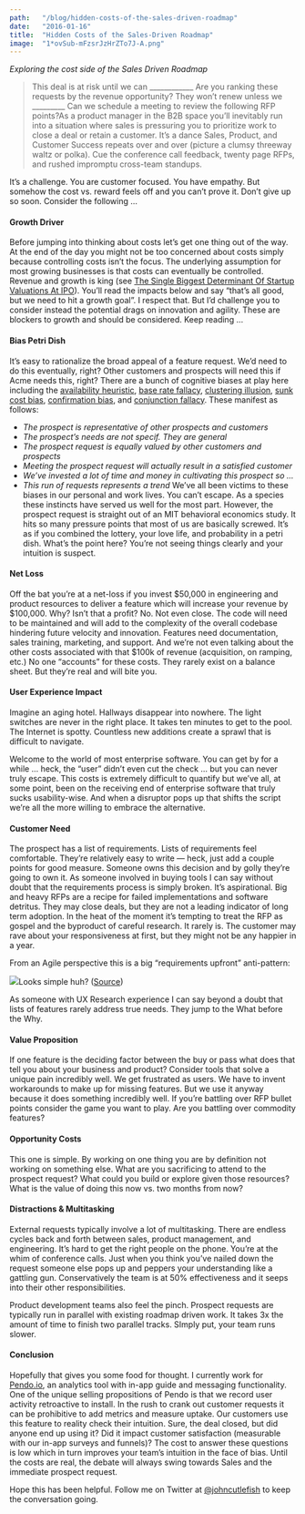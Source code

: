 ```yaml
---
path:	"/blog/hidden-costs-of-the-sales-driven-roadmap"
date:	"2016-01-16"
title:	"Hidden Costs of the Sales-Driven Roadmap"
image:	"1*ovSub-mFzsrJzHrZTo7J-A.png"
---
```


*Exploring the cost side of the Sales Driven Roadmap*


> This deal is at risk until we can \_\_\_\_\_\_\_\_\_\_\_\_
> Are you ranking these requests by the revenue opportunity?
> They won’t renew unless we \_\_\_\_\_\_\_\_\_
> Can we schedule a meeting to review the following RFP points?As a product manager in the B2B space you’ll inevitably run into a situation where sales is pressuring you to prioritize work to close a deal or retain a customer. It’s a dance Sales, Product, and Customer Success repeats over and over (picture a clumsy threeway waltz or polka). Cue the conference call feedback, twenty page RFPs, and rushed impromptu cross-team standups.

It’s a challenge. You are customer focused. You have empathy. But somehow the cost vs. reward feels off and you can’t prove it. Don’t give up so soon. Consider the following …

#### Growth Driver

Before jumping into thinking about costs let’s get one thing out of the way. At the end of the day you might not be too concerned about costs simply because controlling costs isn’t the focus. The underlying assumption for most growing businesses is that costs can eventually be controlled. Revenue and growth is king (see [The Single Biggest Determinant Of Startup Valuations At IPO](http://tomtunguz.com/2013-ipo-characteristics/)). You’ll read the impacts below and say “that’s all good, but we need to hit a growth goal”. I respect that. But I’d challenge you to consider instead the potential drags on innovation and agility. These are blockers to growth and should be considered. Keep reading …

#### Bias Petri Dish

It’s easy to rationalize the broad appeal of a feature request. We’d need to do this eventually, right? Other customers and prospects will need this if Acme needs this, right? There are a bunch of cognitive biases at play here including the [availability heuristic](https://en.wikipedia.org/wiki/Availability_heuristic), [base rate fallacy](https://en.wikipedia.org/wiki/Base_rate_fallacy), [clustering illusion](https://en.wikipedia.org/wiki/Clustering_illusion), [sunk cost bias](https://en.wikipedia.org/wiki/Sunk_costs), [confirmation bias](https://en.wikipedia.org/wiki/Confirmation_bias), and [conjunction fallacy](https://en.wikipedia.org/wiki/Conjunction_fallacy). These manifest as follows:

* *The prospect is representative of other prospects and customers*
* *The prospect’s needs are not specif. They are general*
* *The prospect request is equally valued by other customers and prospects*
* *Meeting the prospect request will actually result in a satisfied customer*
* *We’ve invested a lot of time and money in cultivating this prospect so …*
* *This run of requests represents a trend*
We’ve all been victims to these biases in our personal and work lives. You can’t escape. As a species these instincts have served us well for the most part. However, the prospect request is straight out of an MIT behavioral economics study. It hits so many pressure points that most of us are basically screwed. It’s as if you combined the lottery, your love life, and probability in a petri dish. What’s the point here? You’re not seeing things clearly and your intuition is suspect.

#### Net Loss

Off the bat you’re at a net-loss if you invest $50,000 in engineering and product resources to deliver a feature which will increase your revenue by $100,000. Why? Isn’t that a profit? No. Not even close. The code will need to be maintained and will add to the complexity of the overall codebase hindering future velocity and innovation. Features need documentation, sales training, marketing, and support. And we’re not even talking about the other costs associated with that $100k of revenue (acquisition, on ramping, etc.) No one “accounts” for these costs. They rarely exist on a balance sheet. But they’re real and will bite you.

#### User Experience Impact

Imagine an aging hotel. Hallways disappear into nowhere. The light switches are never in the right place. It takes ten minutes to get to the pool. The Internet is spotty. Countless new additions create a sprawl that is difficult to navigate.

Welcome to the world of most enterprise software. You can get by for a while … heck, the “user” didn’t even cut the check … but you can never truly escape. This costs is extremely difficult to quantify but we’ve all, at some point, been on the receiving end of enterprise software that truly sucks usability-wise. And when a disruptor pops up that shifts the script we’re all the more willing to embrace the alternative.

#### Customer Need

The prospect has a list of requirements. Lists of requirements feel comfortable. They’re relatively easy to write — heck, just add a couple points for good measure. Someone owns this decision and by golly they’re going to own it. As someone involved in buying tools I can say without doubt that the requirements process is simply broken. It’s aspirational. Big and heavy RFPs are a recipe for failed implementations and software detritus. They may close deals, but they are not a leading indicator of long term adoption. In the heat of the moment it’s tempting to treat the RFP as gospel and the byproduct of careful research. It rarely is. The customer may rave about your responsiveness at first, but they might not be any happier in a year.

From an Agile perspective this is a big “requirements upfront” anti-pattern:

![](/images/1*ovSub-mFzsrJzHrZTo7J-A.png)Looks simple huh? ([Source](http://sunnibrown.com/2009/05/rfp-evaluation-process-map))

As someone with UX Research experience I can say beyond a doubt that lists of features rarely address true needs. They jump to the What before the Why.

#### **Value Proposition**

If one feature is the deciding factor between the buy or pass what does that tell you about your business and product? Consider tools that solve a unique pain incredibly well. We get frustrated as users. We have to invent workarounds to make up for missing features. But we use it anyway because it does something incredibly well. If you’re battling over RFP bullet points consider the game you want to play. Are you battling over commodity features?

#### Opportunity Costs

This one is simple. By working on one thing you are by definition not working on something else. What are you sacrificing to attend to the prospect request? What could you build or explore given those resources? What is the value of doing this now vs. two months from now?

#### Distractions & Multitasking

External requests typically involve a lot of multitasking. There are endless cycles back and forth between sales, product management, and engineering. It’s hard to get the right people on the phone. You’re at the whim of conference calls. Just when you think you’ve nailed down the request someone else pops up and peppers your understanding like a gattling gun. Conservatively the team is at 50% effectiveness and it seeps into their other responsibilities.

Product development teams also feel the pinch. Prospect requests are typically run in parallel with existing roadmap driven work. It takes 3x the amount of time to finish two parallel tracks. SImply put, your team runs slower.

#### Conclusion

Hopefully that gives you some food for thought. I currently work for [Pendo.io](http://www.pendo.io/), an analytics tool with in-app guide and messaging functionality. One of the unique selling propositions of Pendo is that we record user activity retroactive to install. In the rush to crank out customer requests it can be prohibitive to add metrics and measure uptake. Our customers use this feature to reality check their intuition. Sure, the deal closed, but did anyone end up using it? Did it impact customer satisfaction (measurable with our in-app surveys and funnels)? The cost to answer these questions is low which in turn improves your team’s intuition in the face of bias. Until the costs are real, the debate will always swing towards Sales and the immediate prospect request.

Hope this has been helpful. Follow me on Twitter at [@johncutlefish](https://twitter.com/johncutlefish) to keep the conversation going.

